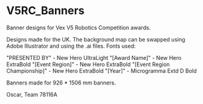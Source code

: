 # V5RC_Banners
Banner designs for Vex V5 Robotics Competition awards.

Designs made for the UK. The background map can be swapped using Adobe Illustrator and using the .ai files.
Fonts used:

"PRESENTED BY" -  New Hero UltraLight
"[Award Name]" - New Hero ExtraBold
"[Event Region]" - New Hero ExtraBold
"[Event Region Championship]" - New Hero ExtraBold
"[Year]" - Microgramma Extd D Bold

Banners made for 926 * 1506 mm banners.


Oscar, Team 78116A
